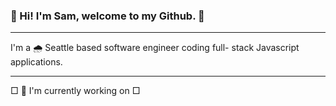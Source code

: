 ### 👋 Hi! I'm Sam, welcome to my Github. 📂

<hr>

I'm a 🌧 Seattle based software engineer coding full-
       stack Javascript applications.
       
<hr>
□ 🚧 I'm currently working on
□
<!--
**samiali23/samiali23** is a ✨ _special_ ✨ repository because its `README.md` (this file) appears on your GitHub profile.

Here are some ideas to get you started:

- 🔭 I’m currently working on ...
- 🌱 I’m currently learning ...
- 👯 I’m looking to collaborate on ...
- 🤔 I’m looking for help with ...
- 💬 Ask me about ...
- 📫 How to reach me: ...
- 😄 Pronouns: ...
- ⚡ Fun fact: ...
-->
